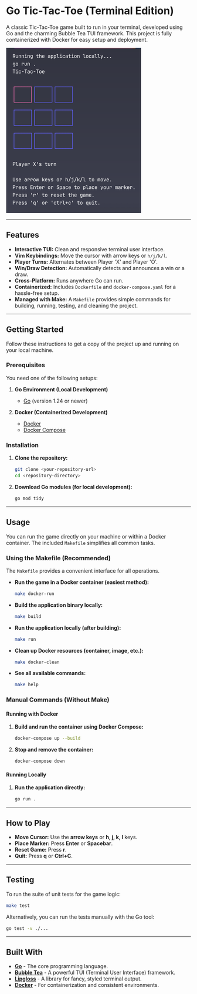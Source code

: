 # Go Tic-Tac-Toe (Terminal Edition)

A classic Tic-Tac-Toe game built to run in your terminal, developed using Go and the charming Bubble Tea TUI framework. This project is fully containerized with Docker for easy setup and deployment.

![Screenshot of Tic-Tac-Toe Game](/assets/img/demo.jpeg)

---

## Features

- **Interactive TUI:** Clean and responsive terminal user interface.
- **Vim Keybindings:** Move the cursor with arrow keys or `h/j/k/l`.
- **Player Turns:** Alternates between Player 'X' and Player 'O'.
- **Win/Draw Detection:** Automatically detects and announces a win or a draw.
- **Cross-Platform:** Runs anywhere Go can run.
- **Containerized:** Includes `Dockerfile` and `docker-compose.yaml` for a hassle-free setup.
- **Managed with Make:** A `Makefile` provides simple commands for building, running, testing, and cleaning the project.

---

## Getting Started

Follow these instructions to get a copy of the project up and running on your local machine.

### Prerequisites

You need one of the following setups:

1.  **Go Environment (Local Development)**
    * [Go](https://golang.org/doc/install) (version 1.24 or newer)

2.  **Docker (Containerized Development)**
    * [Docker](https://docs.docker.com/get-docker/)
    * [Docker Compose](https://docs.docker.com/compose/install/)

### Installation

1.  **Clone the repository:**
    ```sh
    git clone <your-repository-url>
    cd <repository-directory>
    ```

2.  **Download Go modules (for local development):**
    ```sh
    go mod tidy
    ```

---

## Usage

You can run the game directly on your machine or within a Docker container. The included `Makefile` simplifies all common tasks.

### Using the Makefile (Recommended)

The `Makefile` provides a convenient interface for all operations.

* **Run the game in a Docker container (easiest method):**
    ```sh
    make docker-run
    ```

* **Build the application binary locally:**
    ```sh
    make build
    ```

* **Run the application locally (after building):**
    ```sh
    make run
    ```

* **Clean up Docker resources (container, image, etc.):**
    ```sh
    make docker-clean
    ```

* **See all available commands:**
    ```sh
    make help
    ```

### Manual Commands (Without Make)

#### Running with Docker

1.  **Build and run the container using Docker Compose:**
    ```sh
    docker-compose up --build
    ```

2.  **Stop and remove the container:**
    ```sh
    docker-compose down
    ```

#### Running Locally

1.  **Run the application directly:**
    ```sh
    go run .
    ```

---

## How to Play

* **Move Cursor:** Use the **arrow keys** or **h, j, k, l** keys.
* **Place Marker:** Press **Enter** or **Spacebar**.
* **Reset Game:** Press **r**.
* **Quit:** Press **q** or **Ctrl+C**.

---

## Testing

To run the suite of unit tests for the game logic:

```sh
make test
```

Alternatively, you can run the tests manually with the Go tool:

```sh
go test -v ./...
```

---

## Built With

* [**Go**](https://golang.org/) - The core programming language.
* [**Bubble Tea**](https://github.com/charmbracelet/bubbletea) - A powerful TUI (Terminal User Interface) framework.
* [**Lipgloss**](https://github.com/charmbracelet/lipgloss) - A library for fancy, styled terminal output.
* [**Docker**](https://www.docker.com/) - For containerization and consistent environments.
